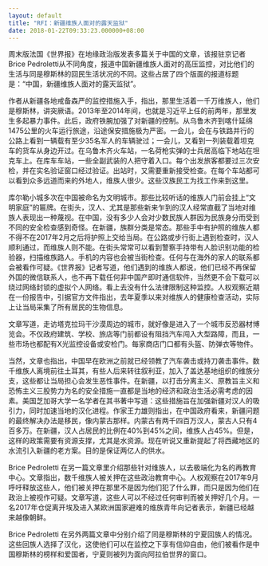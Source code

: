 ```yaml
---
layout: default
title: "RFI：新疆维族人面对的露天监狱"
date: 2018-01-22T09:33:23.000000+08:00
---
```


周末版法国《世界报》在地缘政治版发表多篇关于中国的文章，该报驻京记者Brice Pedroletti从不同角度，报道中国新疆维族人面对的高压监控，对比他们的生活与同是穆斯林的回民生活状况的不同。这些占居了四个版面的报道标题是：“中国，新疆维族人面对的露天监狱”。

作者从新疆各地戒备森严的监控措施入手，指出，那里生活着一千万维族人，他们是穆斯林，讲突厥语。2013年至2014年间，也就是习近平上任的前两年，那里发生多起暴力事件。此后，政府铁腕加强了对新疆的控制。从乌鲁木齐到喀什延绵1475公里的火车运行旅途，沿途保安措施极为严密。一会儿，会在与铁路并行的公路上看到一辆载有至少35名军人的车辆驶过；一会儿，又看到一列装载着坦克车的货车从身边开过。在乌鲁木齐火车站，一名荷枪实弹的士兵居高临下地站在坦克车上。在库车车站，一些全副武装的人把守着入口。每个出发旅客都要过三次安检，并在实名验证窗口经过验证。出站时，又需要重新接受检查。在每个车站都可以看到众多远道而来的外地人，维族人很少。这些汉族民工为找工作来到这里。

库尔勒小城多次在中国被命名为文明城市。那些比较听话的维族人门前会挂上“文明家庭”的匾牌。在街头，汉人、尤其是那些新来乍到的汉人经常直截了当地对维族人表现出一种蔑视。在中国，没有多少人会对少数民族人群因为民族身分而受到不同的安全检查感到奇怪。在新疆，族群分类是常态。那些手中有护照的维族人都不得不在2017年2月之后将护照上交给当局。在公路或步行街上遇到检查时，汉人顺利通过，而维族人则不能。在街头常常可以看到警察手持带有人脸识别功能的检验器，扫描维族路人。手机的内容也会被当街检查。任何与在海外的家人的联系都会被看作可疑。《世界报》记者写道，他们遇到的维族人都说，他们已经不再保留外国的微信联系人，也不再下载任何非中国产即时通信软件，当然更不会下载可以绕过网络封锁的虚拟个人网络。看上去没有什么法律限制这种监控。人权观察近期在一份报告中，引据官方文件指出，去年夏季以来对维族人的健康检查活动，实际上让当局采集了所有居民的生物信息。

文章写道，走访塔克拉玛干沙漠周边的城市，就好像是进入了一个城市反恐器材博览会。不仅政府建筑、学校、旅店等门前都设有阻挡汽车闯入大型路障，而且，一些市场也都配有X光监控设备或安检门。每家商店门口都有头盔、防弹衣等物件。

当然，文章也指出，中国早在欧洲之前就已经领教了汽车袭击或持刀袭击事件。数千维族人离境前往土耳其，有些人后来转往叙利亚，加入了盖达基地组织的维族分支，这些都让当局担心会发生恶性事件。在新疆，以打击分离主义、原教旨主义和恐怖主义三股势力为名的安全措施一直都是当地的经济和政治生活必需考虑的因素。美国芝加哥大学一名学者在其书著中写道：这些措施旨在加强新疆对汉人的吸引力，同时加速当地的汉化进程。作家王力雄则指出，在中国政府看来，新疆问题的最终解决办法是移民，像内蒙古那样。内蒙古有两千四百万汉人，蒙古人只有4百多万。在新疆，汉人占居民的比例在40%到45%之间，维族人占45%。但是，这样的政策需要有资源支撑，尤其是水资源。现在听说又重新提起了将西藏地区的水流引入新疆的老方案。目的是保证两亿人的供水。

Brice Pedroletti 在另一篇文章里介绍那些针对维族人，以去极端化为名的再教育中心。文章指出，数千维族人被关押在这些政治教育中心。人权观察在2017年9月呼吁释放这些人，他们被关押在那里不是因为他们犯了什么罪，而只是因为他们在政治上被视作可疑。文章写道，这些人可以不经过任何审判而被关押好几个月。一名2017年仓促离开埃及进入某欧洲国家避难的维族青年向记者表示，新疆已经越来越像朝鲜。

Brice Pedroletti 在另外两篇文章中分别介绍了同是穆斯林的宁夏回族人的情况。这些回族人选择了汉化，这使他们可以在监控之下享有信仰自由，他们被看作是中国穆斯林的榜样和爱国者，宁夏则被列为面向阿拉伯世界的窗口。

